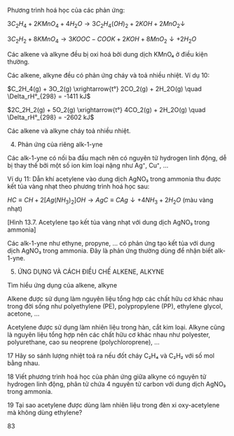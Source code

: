 Phương trình hoá học của các phản ứng:

$3C_2H_4 + 2KMnO_4 + 4H_2O \longrightarrow 3C_2H_4(OH)_2 + 2KOH + 2MnO_2\downarrow$

$3C_2H_2+ 8KMnO_4 \longrightarrow 3KOOC-COOK + 2KOH + 8MnO_2\downarrow + 2H_2O$

Các alkene và alkyne đều bị oxi hoá bởi dung dịch KMnO₄ ở điều kiện thường.

Các alkene, alkyne đều có phản ứng cháy và toả nhiều nhiệt.
Ví dụ 10:

$C_2H_4(g) + 3O_2(g) \xrightarrow{t°} 2CO_2(g) + 2H_2O(g) \quad \Delta_rH°_{298} = -1411 kJ$

$2C_2H_2(g) + 5O_2(g) \xrightarrow{t°} 4CO_2(g) + 2H_2O(g) \quad \Delta_rH°_{298} = -2602 kJ$

Các alkene và alkyne cháy toả nhiều nhiệt.

4. Phản ứng của riêng alk-1-yne

Các alk-1-yne có nối ba đầu mạch nên có nguyên tử hydrogen linh động, dễ bị thay thế bởi một số ion kim loại nặng như Ag⁺, Cu⁺, ...

Ví dụ 11: Dẫn khí acetylene vào dung dịch AgNO₃ trong ammonia thu được kết tủa vàng nhạt theo phương trình hoá học sau:

$HC \equiv CH + 2[Ag(NH_3)_2]OH \longrightarrow AgC\equiv CAg\downarrow + 4NH_3 + 2H_2O$
(màu vàng nhạt)

[Hình 13.7. Acetylene tạo kết tủa vàng nhạt với dung dịch AgNO₃ trong ammonia]

Các alk-1-yne như ethyne, propyne, ... có phản ứng tạo kết tủa với dung dịch AgNO₃ trong ammonia. Đây là phản ứng thường dùng để nhận biết alk-1-yne.

5. ỨNG DỤNG VÀ CÁCH ĐIỀU CHẾ ALKENE, ALKYNE

Tìm hiểu ứng dụng của alkene, alkyne

Alkene được sử dụng làm nguyên liệu tổng hợp các chất hữu cơ khác nhau trong đời sống như polyethylene (PE), polypropylene (PP), ethylene glycol, acetone, ...

Acetylene được sử dụng làm nhiên liệu trong hàn, cắt kim loại. Alkyne cũng là nguyên liệu tổng hợp nên các chất hữu cơ khác nhau như polyester, polyurethane, cao su neoprene (polychloroprene), ...

17 Hãy so sánh lượng nhiệt toả ra nếu đốt cháy C₂H₄ và C₂H₂ với số mol bằng nhau.

18 Viết phương trình hoá học của phản ứng giữa alkyne có nguyên tử hydrogen linh động, phân tử chứa 4 nguyên tử carbon với dung dịch AgNO₃ trong ammonia.

19 Tại sao acetylene được dùng làm nhiên liệu trong đèn xi oxy-acetylene mà không dùng ethylene?

83